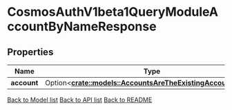 # CosmosAuthV1beta1QueryModuleAccountByNameResponse

## Properties

Name | Type | Description | Notes
------------ | ------------- | ------------- | -------------
**account** | Option<[**crate::models::AccountsAreTheExistingAccountsInner**](accounts_are_the_existing_accounts_inner.md)> |  | [optional]

[Back to Model list](../README.md#documentation-for-models) [Back to API list](../README.md#documentation-for-api-endpoints) [Back to README](../README.md)



